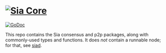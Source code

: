 # [![Sia Core](https://sia.tech/assets/banners/sia-banner-core.png)](http://sia.tech)

[![GoDoc](https://godoc.org/go.sia.tech/core?status.svg)](https://godoc.org/go.sia.tech/core)

This repo contains the Sia consensus and p2p packages, along with commonly-used
types and functions. It does *not* contain a runnable node; for that, see [siad](https://github.com/SiaFoundation/siad).
